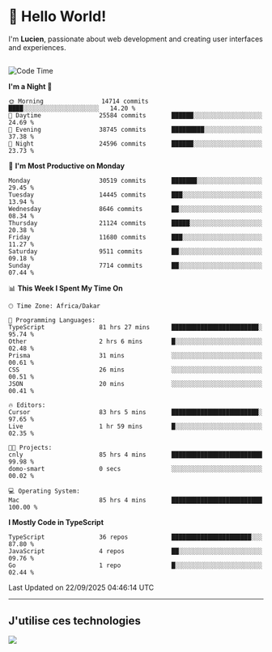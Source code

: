 # 👋 Hello World!

I'm **Lucien**, passionate about web development and creating user interfaces and experiences.

##

<!--START_SECTION:waka-->
![Code Time](http://img.shields.io/badge/Code%20Time-3%2C832%20hrs%2019%20mins-blue)

**I'm a Night 🦉** 

```text
🌞 Morning                14714 commits       ████░░░░░░░░░░░░░░░░░░░░░   14.20 % 
🌆 Daytime                25584 commits       ██████░░░░░░░░░░░░░░░░░░░   24.69 % 
🌃 Evening                38745 commits       █████████░░░░░░░░░░░░░░░░   37.38 % 
🌙 Night                  24596 commits       ██████░░░░░░░░░░░░░░░░░░░   23.73 % 
```
📅 **I'm Most Productive on Monday** 

```text
Monday                   30519 commits       ███████░░░░░░░░░░░░░░░░░░   29.45 % 
Tuesday                  14445 commits       ███░░░░░░░░░░░░░░░░░░░░░░   13.94 % 
Wednesday                8646 commits        ██░░░░░░░░░░░░░░░░░░░░░░░   08.34 % 
Thursday                 21124 commits       █████░░░░░░░░░░░░░░░░░░░░   20.38 % 
Friday                   11680 commits       ███░░░░░░░░░░░░░░░░░░░░░░   11.27 % 
Saturday                 9511 commits        ██░░░░░░░░░░░░░░░░░░░░░░░   09.18 % 
Sunday                   7714 commits        ██░░░░░░░░░░░░░░░░░░░░░░░   07.44 % 
```


📊 **This Week I Spent My Time On** 

```text
🕑︎ Time Zone: Africa/Dakar

💬 Programming Languages: 
TypeScript               81 hrs 27 mins      ████████████████████████░   95.74 % 
Other                    2 hrs 6 mins        █░░░░░░░░░░░░░░░░░░░░░░░░   02.48 % 
Prisma                   31 mins             ░░░░░░░░░░░░░░░░░░░░░░░░░   00.61 % 
CSS                      26 mins             ░░░░░░░░░░░░░░░░░░░░░░░░░   00.51 % 
JSON                     20 mins             ░░░░░░░░░░░░░░░░░░░░░░░░░   00.41 % 

🔥 Editors: 
Cursor                   83 hrs 5 mins       ████████████████████████░   97.65 % 
Live                     1 hr 59 mins        █░░░░░░░░░░░░░░░░░░░░░░░░   02.35 % 

🐱‍💻 Projects: 
cnly                     85 hrs 4 mins       █████████████████████████   99.98 % 
domo-smart               0 secs              ░░░░░░░░░░░░░░░░░░░░░░░░░   00.02 % 

💻 Operating System: 
Mac                      85 hrs 4 mins       █████████████████████████   100.00 % 
```

**I Mostly Code in TypeScript** 

```text
TypeScript               36 repos            ██████████████████████░░░   87.80 % 
JavaScript               4 repos             ██░░░░░░░░░░░░░░░░░░░░░░░   09.76 % 
Go                       1 repo              █░░░░░░░░░░░░░░░░░░░░░░░░   02.44 % 
```




 Last Updated on 22/09/2025 04:46:14 UTC
<!--END_SECTION:waka-->
---

## J'utilise ces technologies

<p align="left">
  <a href="https://skillicons.dev">
    <img src="https://skillicons.dev/icons?i=ts,js,go,ruby,css,scss,tailwind,react,vite,nextjs,docker,figma,ableton" />
  </a>
</p>

